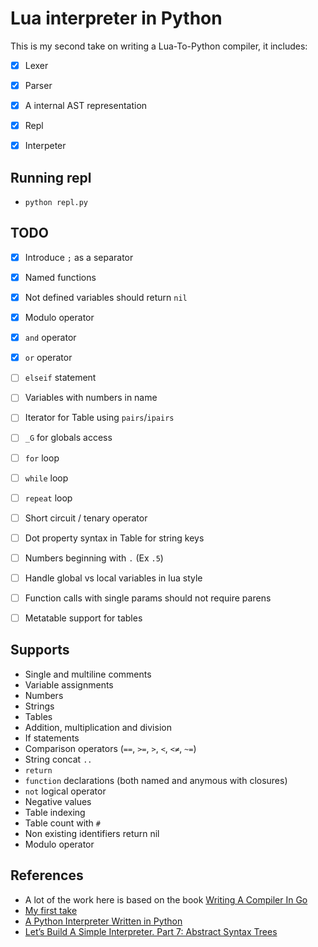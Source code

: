 # Lua interpreter in Python

This is my second take on writing a Lua-To-Python compiler, it includes:

- [x] Lexer
- [x] Parser
- [x] A internal AST representation
- [x] Repl
- [x] Interpeter


## Running repl

- `python repl.py`


## TODO
- [x] Introduce `;` as a separator
- [x] Named functions
- [x] Not defined variables should return `nil`
- [x] Modulo operator
- [x] `and` operator
- [x] `or` operator
- [ ] `elseif` statement
- [ ] Variables with numbers in name
- [ ] Iterator for Table using `pairs`/`ipairs`
- [ ] `_G` for globals access
- [ ] `for` loop
- [ ] `while` loop
- [ ] `repeat` loop
- [ ] Short circuit / tenary operator
- [ ] Dot property syntax in Table for string keys
- [ ] Numbers beginning with `.` (Ex `.5`)
- [ ] Handle global vs local variables in lua style
- [ ] Function calls with single params should not require parens
- [ ] Metatable support for tables


## Supports
- Single and multiline comments
- Variable assignments
- Numbers
- Strings
- Tables
- Addition, multiplication and division
- If statements
- Comparison operators (`==`, `>=`, `>`, `<`, `<≠`, `~=`)
- String concat `..`
- `return`
- `function` declarations (both named and anymous with closures)
- `not` logical operator
- Negative values
- Table indexing
- Table count with `#`
- Non existing identifiers return nil
- Modulo operator


## References
- A lot of the work here is based on the book [Writing A Compiler In Go](https://compilerbook.com/)
- [My first take](https://github.com/marteinn/Lua-To-Python)
- [A Python Interpreter Written in Python](https://www.aosabook.org/en/500L/a-python-interpreter-written-in-python.html)
- [Let’s Build A Simple Interpreter. Part 7: Abstract Syntax Trees](https://ruslanspivak.com/lsbasi-part7/)

